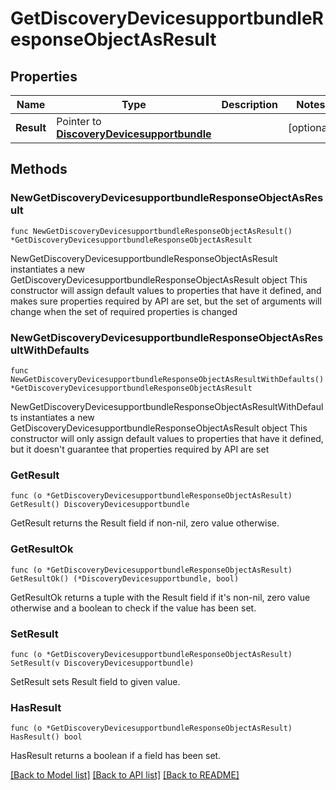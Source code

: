 # GetDiscoveryDevicesupportbundleResponseObjectAsResult

## Properties

Name | Type | Description | Notes
------------ | ------------- | ------------- | -------------
**Result** | Pointer to [**DiscoveryDevicesupportbundle**](DiscoveryDevicesupportbundle.md) |  | [optional] 

## Methods

### NewGetDiscoveryDevicesupportbundleResponseObjectAsResult

`func NewGetDiscoveryDevicesupportbundleResponseObjectAsResult() *GetDiscoveryDevicesupportbundleResponseObjectAsResult`

NewGetDiscoveryDevicesupportbundleResponseObjectAsResult instantiates a new GetDiscoveryDevicesupportbundleResponseObjectAsResult object
This constructor will assign default values to properties that have it defined,
and makes sure properties required by API are set, but the set of arguments
will change when the set of required properties is changed

### NewGetDiscoveryDevicesupportbundleResponseObjectAsResultWithDefaults

`func NewGetDiscoveryDevicesupportbundleResponseObjectAsResultWithDefaults() *GetDiscoveryDevicesupportbundleResponseObjectAsResult`

NewGetDiscoveryDevicesupportbundleResponseObjectAsResultWithDefaults instantiates a new GetDiscoveryDevicesupportbundleResponseObjectAsResult object
This constructor will only assign default values to properties that have it defined,
but it doesn't guarantee that properties required by API are set

### GetResult

`func (o *GetDiscoveryDevicesupportbundleResponseObjectAsResult) GetResult() DiscoveryDevicesupportbundle`

GetResult returns the Result field if non-nil, zero value otherwise.

### GetResultOk

`func (o *GetDiscoveryDevicesupportbundleResponseObjectAsResult) GetResultOk() (*DiscoveryDevicesupportbundle, bool)`

GetResultOk returns a tuple with the Result field if it's non-nil, zero value otherwise
and a boolean to check if the value has been set.

### SetResult

`func (o *GetDiscoveryDevicesupportbundleResponseObjectAsResult) SetResult(v DiscoveryDevicesupportbundle)`

SetResult sets Result field to given value.

### HasResult

`func (o *GetDiscoveryDevicesupportbundleResponseObjectAsResult) HasResult() bool`

HasResult returns a boolean if a field has been set.


[[Back to Model list]](../README.md#documentation-for-models) [[Back to API list]](../README.md#documentation-for-api-endpoints) [[Back to README]](../README.md)


